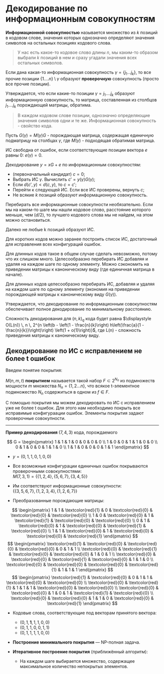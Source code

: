 # Декодирование по информационным совокупностям

**Информационной совокупностью** называется множество из $k$ позиций в кодовом слове, значения которых однозначно определяют значения символов на остальных позициях кодового слова.

> У нас есть какое-то кодовое слово длины $n$, мы каким-то образом выбрали $k$ позиций в нем и сразу угадали значения всех остальных символов.

Если дана какая-то информационная совокупность $\gamma = \{j_1...j_k\}$, то все прочие позиции $\{1....n\} \setminus \gamma$ образуют **проверочную** совокупность (просто все прочие позиции).

Утверждается, что если какие-то позиции $\gamma = {j_1....j_k}$ образуют информационную совокупность, то матрица, составленная из столбцов $j_1....j_k$ порождающей матрицы, обратима.

> В каждом кодовом слове позиции, однозначно определяющие значения символов одни и те же. Информационная совокупность - свойство кода.

Пусть $G(\gamma) = M(\gamma)G$ - порождающая матрица, содержащая единичную подматрицу на столбцах $\gamma$, где $M(\gamma)$ - подходящая обратимая матрица.

ИС свободна от ошибок, если соответствующие позиции вектора $e$ равны 0: $e(\gamma) = 0$.

Декодирование $y = xG + e$ по информационным совокупностям:

- (первоначальный кандидат) $c = 0$;
- Выбрать ИС $\gamma$. Вычислить $c' = y(\gamma)G(\gamma)$;
- Если $d(c', y) < d(c, y)$, то $c = c'$;
- Перейти к следующей ИС. Если все ИС проверены, вернуть $c$;
- Не всякие $k$ позиций образуют информационную совокупность.

Перебирать все информационные совокупности необязательно. Если мы на каком-то шаге мы нашли кодовое слово, расстояние которого меньше, чем ($d/2$), то лучшего кодового слова мы не найдем, на этом можно остановиться.

Далеко не любые k позиций образуют ИС.

Для коротких кодов можно заранее построить список ИС, достаточный для исправления всех конфигураций ошибок.

Для длинных кодов такое в общем случае сделать невозможно, потому что их слишком много. Целесообраазно перебирать ИС добавляя и удаляя на каждом шаге по одному элементу. Можно сэкономить на приведении матрицы к каноническому виду (где единичная матрица в начале).

Для длинных кодов целесообразно перебирать ИС, добавляя и удаляя на каждом шаге по одному элементу (экономия на приведении порождающей матрицы к каноническому виду $G(\gamma)$).

Утверждается, что декодирование по информационным совокупностям обеспечивает полное декодирование по минимальному расстоянию.

Сложность декодирования для $(n, k)_q$ кода будет равна $\displaystyle O(L(n)) \, n \, 2^{n \left(b - \left(1 - \frac{n}{k}\right) h\left(\frac{a}{1 - \frac{n}{k}}\right)\right) \left(1 + o(1)\right)}$, где L(n) - сложность приведения матрицы к каноническому виду.

## Декодирование по ИС с исправлением не более t ошибок

Введем понятие покрытия:

$M(n, m, t)$ **покрытием** называется такой набор $F \subset 2^{N_n}$ из подмножеств мощности $m$ множества $N_n = \{1, 2 ... n\}$, что всякое t-элементное подмножество $N_n$ содержиться в одном из $f \in F$.

С помощью покрытия мы можем декодировать по ИС с исправлением уже не более t ошибок. Для этого нам необходимо покрыть все исправимые конфигураации ошибок. Элементы покрытия задают проверочные совокупности.

---

**Пример декодирования** $(7, 4, 3)$ кода, порождаемого

$$
G = \begin{pmatrix}
1 & 1 & 1 & 0 & 0 & 0 & 0 \\
1 & 0 & 0 & 1 & 1 & 0 & 0 \\
0 & 1 & 0 & 0 & 1 & 1 & 0 \\
1 & 1 & 0 & 0 & 0 & 1 & 1
\end{pmatrix}
$$

- $y = (0, 1, 1, 0, 1, 0, 0)$

- Все возможные конфигурации единичных ошибок покрываются проверочными совокупностями:  
  $M(7, 3, 1) = \{\{1, 2, 4\}, \{5, 6, 7\}, \{3, 4, 5\}\}$

- Им соответствуют информационные совокупности:  
  $\{\{3, 5, 6, 7\}, \{1, 2, 3, 4\}, \{1, 2, 6, 7\}\}$

- Преобразованные порождающие матрицы:
  
$$
\begin{pmatrix}
1 & 1 & \textcolor{red}{1} & 0 & \textcolor{red}{0} & \textcolor{red}{0} & \textcolor{red}{0} \\
1 & 0 & \textcolor{red}{0} & 1 & \textcolor{red}{1} & \textcolor{red}{0} & \textcolor{red}{0} \\
0 & 1 & \textcolor{red}{0} & 1 & \textcolor{red}{0} & \textcolor{red}{1} & \textcolor{red}{0} \\
1 & 1 & \textcolor{red}{0} & 1 & \textcolor{red}{0} & \textcolor{red}{0} & \textcolor{red}{1}
\end{pmatrix}
$$
$$
\begin{pmatrix}
\textcolor{red}{1} & \textcolor{red}{0} & \textcolor{red}{0} & \textcolor{red}{0} & 0 & 1 & 1 \\
\textcolor{red}{0} & \textcolor{red}{1} & \textcolor{red}{0} & \textcolor{red}{0} & 1 & 0 & 1 \\
\textcolor{red}{0} & \textcolor{red}{0} & \textcolor{red}{1} & \textcolor{red}{0} & 1 & 1 & 0 \\
\textcolor{red}{0} & \textcolor{red}{0} & \textcolor{red}{0} & \textcolor{red}{1} & 1 & 1 & 1
\end{pmatrix}
$$
$$
\begin{pmatrix}
\textcolor{red}{1} & \textcolor{red}{0} & 0 & 1 & 1 & \textcolor{red}{0} & \textcolor{red}{0} \\
\textcolor{red}{0} & \textcolor{red}{1} & 1 & 1 & 1 & \textcolor{red}{0} & \textcolor{red}{0} \\
\textcolor{red}{0} & \textcolor{red}{0} & 1 & 0 & 1 & \textcolor{red}{1} & \textcolor{red}{0} \\
\textcolor{red}{0} & \textcolor{red}{0} & 1 & 1 & 0 & \textcolor{red}{0} & \textcolor{red}{1}
\end{pmatrix}
$$

- Кодовые слова, соответствующие под векторам принятого вектора:
  - $(0, 1, \mathbf{1}, 1, 1, 0, 0)$
  - $(0, 1, 1, 0, 0, 1, 1)$
  - $(0, 1, 1, 1, 1, 0, 0)$

- **Построение минимального покрытия** — NP-полная задача.
- **Итеративное построение покрытия** (приближённый алгоритм):
  - На каждом шаге выбирается множество, содержащее максимальное количество непокрытых элементов.
